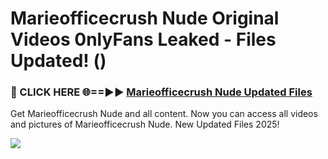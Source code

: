 # Marieofficecrush Nude Original Videos 0nlyFans Leaked - Files Updated! ()

<h3>🔴 CLICK HERE 🌐==►► <a href="https://tinyurl.com/2p9ay9w9" rel="nofollow">Marieofficecrush Nude Updated Files</a></h3>

Get Marieofficecrush Nude and all content. Now you can access all videos and pictures of Marieofficecrush Nude. New Updated Files 2025!

[![](https://i.imgur.com/KQgVmj3.gif)](https://tinyurl.com/2p9ay9w9)
